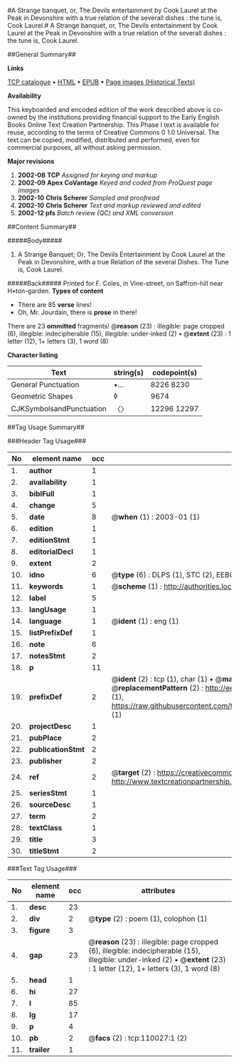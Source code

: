 #A Strange banquet, or, The Devils entertainment by Cook Laurel at the Peak in Devonshire with a true relation of the severall dishes : the tune is, Cook Laurel.#
A Strange banquet, or, The Devils entertainment by Cook Laurel at the Peak in Devonshire with a true relation of the severall dishes : the tune is, Cook Laurel.

##General Summary##

**Links**

[TCP catalogue](http://www.ota.ox.ac.uk/tcp/)  • 
[HTML](http://tei.it.ox.ac.uk/tcp/Texts-HTML/free/A46/A46229.html)  • 
[EPUB](http://tei.it.ox.ac.uk/tcp/Texts-EPUB/free/A46/A46229.epub) • 
[Page images (Historical Texts)](https://data.historicaltexts.jisc.ac.uk/view?pubId=eebo-27164704e&pageId=eebo-27164704e-110027-1)

**Availability**

This keyboarded and encoded edition of the
	       work described above is co-owned by the institutions
	       providing financial support to the Early English Books
	       Online Text Creation Partnership. This Phase I text is
	       available for reuse, according to the terms of Creative
	       Commons 0 1.0 Universal. The text can be copied,
	       modified, distributed and performed, even for
	       commercial purposes, all without asking permission.

**Major revisions**

1. __2002-08__ __TCP__ *Assigned for keying and markup*
1. __2002-09__ __Apex CoVantage__ *Keyed and coded from ProQuest page images*
1. __2002-10__ __Chris Scherer__ *Sampled and proofread*
1. __2002-10__ __Chris Scherer__ *Text and markup reviewed and edited*
1. __2002-12__ __pfs__ *Batch review (QC) and XML conversion*

##Content Summary##

#####Body#####

1. A Strange Banquet; Or, The Devils Entertainment by Cook Laurel at the Peak in Devonshire, with a true Relation of the several Dishes. The Tune is, Cook Laurel.

#####Back#####
Printed for F. Coles, in Vine-street, on Saffron-hill near H•ton-garden.
**Types of content**

  * There are 85 **verse** lines!
  * Oh, Mr. Jourdain, there is **prose** in there!

There are 23 **ommitted** fragments! 
 @__reason__ (23) : illegible: page cropped (6), illegible: indecipherable (15), illegible: under-inked (2)  •  @__extent__ (23) : 1 letter (12), 1+ letters (3), 1 word (8)

**Character listing**


|Text|string(s)|codepoint(s)|
|---|---|---|
|General Punctuation|•…|8226 8230|
|Geometric Shapes|◊|9674|
|CJKSymbolsandPunctuation|〈〉|12296 12297|

##Tag Usage Summary##

###Header Tag Usage###

|No|element name|occ|attributes|
|---|---|---|---|
|1.|__author__|1||
|2.|__availability__|1||
|3.|__biblFull__|1||
|4.|__change__|5||
|5.|__date__|8| @__when__ (1) : 2003-01 (1)|
|6.|__edition__|1||
|7.|__editionStmt__|1||
|8.|__editorialDecl__|1||
|9.|__extent__|2||
|10.|__idno__|6| @__type__ (6) : DLPS (1), STC (2), EEBO-CITATION (1), OCLC (1), VID (1)|
|11.|__keywords__|1| @__scheme__ (1) : http://authorities.loc.gov/ (1)|
|12.|__label__|5||
|13.|__langUsage__|1||
|14.|__language__|1| @__ident__ (1) : eng (1)|
|15.|__listPrefixDef__|1||
|16.|__note__|6||
|17.|__notesStmt__|2||
|18.|__p__|11||
|19.|__prefixDef__|2| @__ident__ (2) : tcp (1), char (1)  •  @__matchPattern__ (2) : ([0-9\-]+):([0-9IVX]+) (1), (.+) (1)  •  @__replacementPattern__ (2) : http://eebo.chadwyck.com/downloadtiff?vid=$1&page=$2 (1), https://raw.githubusercontent.com/textcreationpartnership/Texts/master/tcpchars.xml#$1 (1)|
|20.|__projectDesc__|1||
|21.|__pubPlace__|2||
|22.|__publicationStmt__|2||
|23.|__publisher__|2||
|24.|__ref__|2| @__target__ (2) : https://creativecommons.org/publicdomain/zero/1.0/ (1), http://www.textcreationpartnership.org/docs/. (1)|
|25.|__seriesStmt__|1||
|26.|__sourceDesc__|1||
|27.|__term__|2||
|28.|__textClass__|1||
|29.|__title__|3||
|30.|__titleStmt__|2||


###Text Tag Usage###

|No|element name|occ|attributes|
|---|---|---|---|
|1.|__desc__|23||
|2.|__div__|2| @__type__ (2) : poem (1), colophon (1)|
|3.|__figure__|3||
|4.|__gap__|23| @__reason__ (23) : illegible: page cropped (6), illegible: indecipherable (15), illegible: under-inked (2)  •  @__extent__ (23) : 1 letter (12), 1+ letters (3), 1 word (8)|
|5.|__head__|1||
|6.|__hi__|27||
|7.|__l__|85||
|8.|__lg__|17||
|9.|__p__|4||
|10.|__pb__|2| @__facs__ (2) : tcp:110027:1 (2)|
|11.|__trailer__|1||
